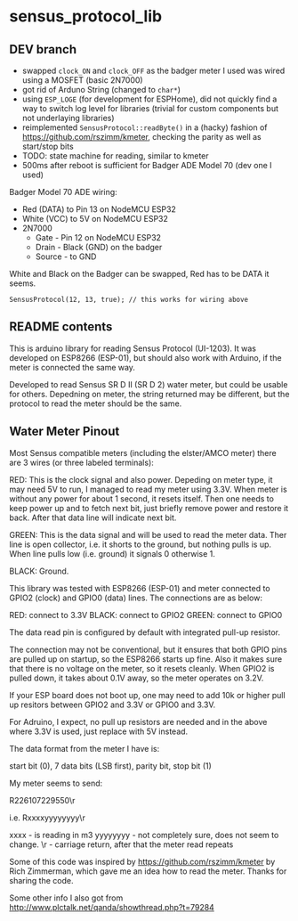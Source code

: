 # sensus_protocol_lib

## DEV branch

 - swapped `clock_ON` and `clock_OFF` as the badger meter I used was wired using a MOSFET (basic 2N7000)
 - got rid of Arduno String (changed to `char*`)
 - using `ESP_LOGE` (for development for ESPHome), did not quickly find a way to switch log level for libraries (trivial for custom components but not underlaying libraries)
 - reimplemented `SensusProtocol::readByte()` in a (hacky) fashion of https://github.com/rszimm/kmeter, checking the parity as well as start/stop bits
 - TODO: state machine for reading, similar to kmeter
 - 500ms after reboot is sufficient for Badger ADE Model 70 (dev one I used)

Badger Model 70 ADE wiring:
 - Red (DATA) to Pin 13 on NodeMCU ESP32
 - White (VCC) to 5V on NodeMCU ESP32
 - 2N7000
    - Gate - Pin 12 on NodeMCU ESP32
    - Drain - Black (GND) on the badger
    - Source - to GND

White and Black on the Badger can be swapped, Red has to be DATA it seems.

```
SensusProtocol(12, 13, true); // this works for wiring above
```

## README contents

This is arduino library for reading Sensus Protocol (UI-1203). It was developed on ESP8266 (ESP-01), but should also work with Arduino, if the meter is connected the same way.

Developed to read Sensus SR D II (SR D 2) water meter, but could be usable for others. Depedning on meter, the string returned may be different, but the protocol to read the meter should be the same.

Water Meter Pinout
------------------
Most Sensus compatible meters (including the elster/AMCO meter) there are 3 wires (or three labeled terminals):

RED:    This is the clock signal and also power. Depeding on 
        meter type, it may need 5V to run, I managed to read
        my meter using 3.3V. When meter is without any power
        for about 1 second, it resets itself. Then one needs
        to keep power up and to fetch next bit, just briefly
        remove power and restore it back. After that data
        line will indicate next bit.

GREEN:  This is the data signal and will be used to read the
        meter data. Ther line is open collector, i.e. it
        shorts to the ground, but nothing pulls is up. When
        line pulls low (i.e. ground) it signals 0 otherwise
        1.

BLACK:  Ground.


This library was tested with ESP8266 (ESP-01) and meter connected to GPIO2 (clock) and GPIO0 (data) lines. The connections are as below:

RED:   connect to 3.3V
BLACK: connect to GPIO2
GREEN: connect to GPIO0

The data read pin is configured by default with integrated pull-up resistor.

The connection may not be conventional, but it ensures that both GPIO pins are pulled up on startup, so the ESP8266 starts up fine. Also it makes sure that there is no voltage on the meter, so it resets cleanly. When GPIO2 is pulled down, it takes about 0.1V away, so the meter operates on 3.2V.

If your ESP board does not boot up, one may need to add 10k or higher pull up resitors between GPIO2 and 3.3V or GPIO0 and 3.3V.

For Adruino, I expect, no pull up resistors are needed and in the above where 3.3V is used, just replace with 5V instead.

The data format from the meter I have is:

start bit (0), 7 data bits (LSB first), parity bit, stop bit (1)

My meter seems to send:

R226107229550\r

i.e. Rxxxxyyyyyyyy\r

xxxx - is reading in m3
yyyyyyyy - not completely sure, does not seem to change.
\r - carriage return, after that the meter read repeats


Some of this code was inspired by https://github.com/rszimm/kmeter by Rich Zimmerman, which gave me an idea how to read the meter. Thanks for sharing the code.

Some other info I also got from http://www.plctalk.net/qanda/showthread.php?t=79284
